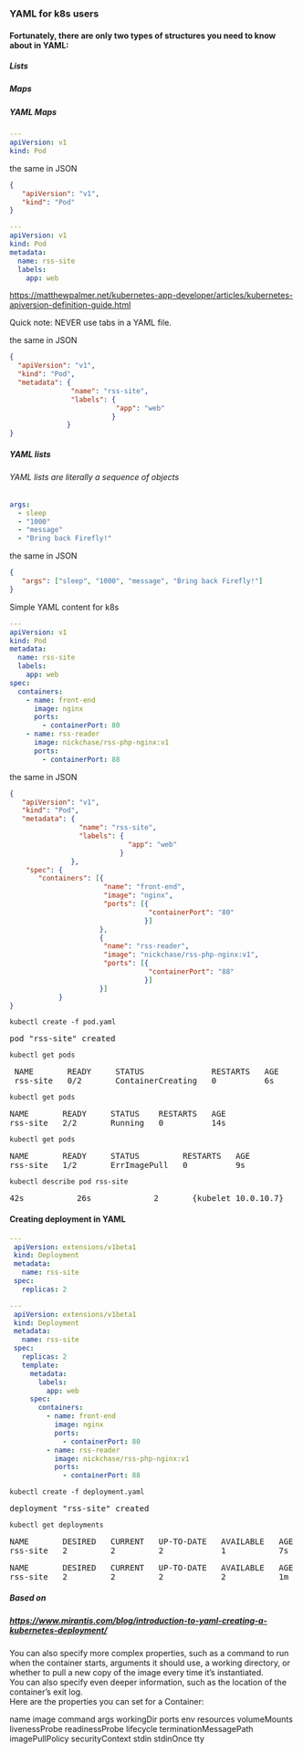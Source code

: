 ### YAML for k8s users


#### Fortunately, there are only two types of structures you need to know about in YAML:

##### Lists
##### Maps

##### YAML Maps
```yaml
---
apiVersion: v1
kind: Pod
```

the same in JSON
```json
{
   "apiVersion": "v1",
   "kind": "Pod"
}
```


```yaml
---
apiVersion: v1
kind: Pod
metadata:
  name: rss-site
  labels:
    app: web
```



https://matthewpalmer.net/kubernetes-app-developer/articles/kubernetes-apiversion-definition-guide.html

Quick note: NEVER use tabs in a YAML file.

the same in JSON

```json
{
  "apiVersion": "v1",
  "kind": "Pod",
  "metadata": {
               "name": "rss-site",
               "labels": {
                          "app": "web"
                         }
              }
}
```


##### YAML lists

###### YAML lists are literally a sequence of objects

```yaml
args:
  - sleep
  - "1000"
  - "message"
  - "Bring back Firefly!"
```

the same in JSON 

```json
{
   "args": ["sleep", "1000", "message", "Bring back Firefly!"]
}
```



Simple YAML content for k8s 

```yaml
---
apiVersion: v1
kind: Pod
metadata:
  name: rss-site
  labels:
    app: web
spec:
  containers:
    - name: front-end
      image: nginx
      ports:
        - containerPort: 80
    - name: rss-reader
      image: nickchase/rss-php-nginx:v1
      ports:
        - containerPort: 88
```


the same in JSON

```json
{
   "apiVersion": "v1",
   "kind": "Pod",
   "metadata": {
                 "name": "rss-site",
                 "labels": {
                             "app": "web"
                           }
               },
    "spec": {
       "containers": [{
                       "name": "front-end",
                       "image": "nginx",
                       "ports": [{
                                  "containerPort": "80"
                                 }]
                      }, 
                      {
                       "name": "rss-reader",
                       "image": "nickchase/rss-php-nginx:v1",
                       "ports": [{
                                  "containerPort": "88"
                                 }]
                      }]
            }
}
```

```console
kubectl create -f pod.yaml
```
<pre>
pod "rss-site" created
</pre>

```console
kubectl get pods
```

<pre>
 NAME       READY     STATUS              RESTARTS   AGE
 rss-site   0/2       ContainerCreating   0          6s
</pre>

 ```console
kubectl get pods
```

<pre>
NAME       READY     STATUS    RESTARTS   AGE
rss-site   2/2       Running   0          14s
</pre>


```console
kubectl get pods
```

<pre>
NAME       READY     STATUS         RESTARTS   AGE
rss-site   1/2       ErrImagePull   0          9s
</pre>

```console
kubectl describe pod rss-site
```

<pre>
42s           26s             2       {kubelet 10.0.10.7}                    Warning          FailedSync              Error syncing pod, skipping: failed to "StartContainer" for "rss-reader" with ErrImagePull: "Tag latest not found in repository docker.io/nickchase/rss-php-nginx
</pre>


#### Creating deployment in YAML

```yaml
---
 apiVersion: extensions/v1beta1
 kind: Deployment
 metadata:
   name: rss-site
 spec:
   replicas: 2
```

```yaml
---
 apiVersion: extensions/v1beta1
 kind: Deployment
 metadata:
   name: rss-site
 spec:
   replicas: 2
   template:
     metadata:
       labels:
         app: web
     spec:
       containers:
         - name: front-end
           image: nginx
           ports:
             - containerPort: 80
         - name: rss-reader
           image: nickchase/rss-php-nginx:v1
           ports:
             - containerPort: 88

```

```console
kubectl create -f deployment.yaml
```

<pre>
deployment "rss-site" created
</pre>

```console
kubectl get deployments
```

<pre>
NAME       DESIRED   CURRENT   UP-TO-DATE   AVAILABLE   AGE
rss-site   2         2         2            1           7s
</pre>


<pre>
NAME       DESIRED   CURRENT   UP-TO-DATE   AVAILABLE   AGE
rss-site   2         2         2            2           1m
</pre>


##### Based on 

##### https://www.mirantis.com/blog/introduction-to-yaml-creating-a-kubernetes-deployment/


You can also specify more complex properties, such as a command to run when the container starts, arguments it should use, a working directory, 
or whether to pull a new copy of the image every time it’s instantiated.  
You can also specify even deeper information, such as the location of the container’s exit log.  
Here are the properties you can set for a Container:

name
image
command
args
workingDir
ports
env
resources
volumeMounts
livenessProbe
readinessProbe
lifecycle
terminationMessagePath
imagePullPolicy
securityContext
stdin
stdinOnce
tty

